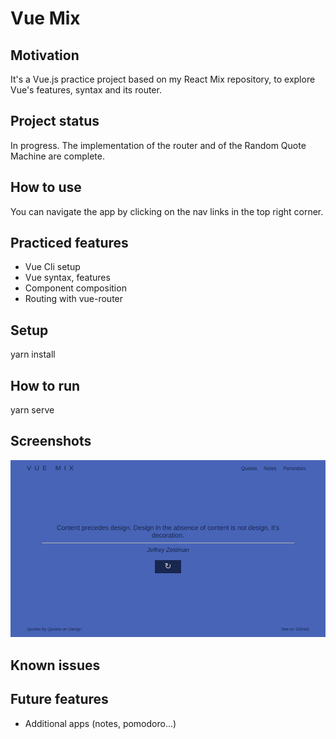 # Vue Mix

## Motivation
It's a Vue.js practice project based on my React Mix repository, to explore Vue's features, syntax and its router.

## Project status
In progress. The implementation of the router and of the Random Quote Machine are complete.

## How to use
You can navigate the app by clicking on the nav links in the top right corner.

## Practiced features
- Vue Cli setup
- Vue syntax, features
- Component composition
- Routing with vue-router

## Setup
yarn install

## How to run
yarn serve

## Screenshots

![alt text](./screenshots/quotes.jpeg?raw=true)

## Known issues

## Future features
- Additional apps (notes, pomodoro...)